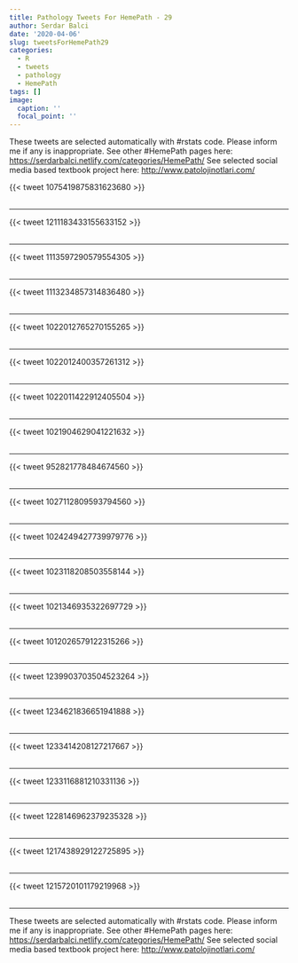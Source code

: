```yaml
---
title: Pathology Tweets For HemePath - 29
author: Serdar Balci
date: '2020-04-06'
slug: tweetsForHemePath29
categories:
  - R
  - tweets
  - pathology
  - HemePath
tags: []
image:
  caption: ''
  focal_point: ''
---
```



These tweets are selected automatically with #rstats code. Please inform me if any is inappropriate.
See other #HemePath pages here: https://serdarbalci.netlify.com/categories/HemePath/ 
See selected social media based textbook project here: http://www.patolojinotlari.com/

{{< tweet 1075419875831623680 >}}
<br>
<br>
<hr>
{{< tweet 1211183433155633152 >}}
<br>
<br>
<hr>
{{< tweet 1113597290579554305 >}}
<br>
<br>
<hr>
{{< tweet 1113234857314836480 >}}
<br>
<br>
<hr>
{{< tweet 1022012765270155265 >}}
<br>
<br>
<hr>
{{< tweet 1022012400357261312 >}}
<br>
<br>
<hr>
{{< tweet 1022011422912405504 >}}
<br>
<br>
<hr>
{{< tweet 1021904629041221632 >}}
<br>
<br>
<hr>
{{< tweet 952821778484674560 >}}
<br>
<br>
<hr>
{{< tweet 1027112809593794560 >}}
<br>
<br>
<hr>
{{< tweet 1024249427739979776 >}}
<br>
<br>
<hr>
{{< tweet 1023118208503558144 >}}
<br>
<br>
<hr>
{{< tweet 1021346935322697729 >}}
<br>
<br>
<hr>
{{< tweet 1012026579122315266 >}}
<br>
<br>
<hr>
{{< tweet 1239903703504523264 >}}
<br>
<br>
<hr>
{{< tweet 1234621836651941888 >}}
<br>
<br>
<hr>
{{< tweet 1233414208127217667 >}}
<br>
<br>
<hr>
{{< tweet 1233116881210331136 >}}
<br>
<br>
<hr>
{{< tweet 1228146962379235328 >}}
<br>
<br>
<hr>
{{< tweet 1217438929122725895 >}}
<br>
<br>
<hr>
{{< tweet 1215720101179219968 >}}
<br>
<br>
<hr>


These tweets are selected automatically with #rstats code. Please inform me if any is inappropriate.
See other #HemePath pages here: https://serdarbalci.netlify.com/categories/HemePath/ 
See selected social media based textbook project here: http://www.patolojinotlari.com/
